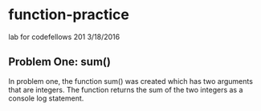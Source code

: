 # function-practice
lab for codefellows 201 3/18/2016

## Problem One: sum()

In problem one, the function sum() was created which has two arguments that are integers. The function returns the sum of the two integers as a console log statement.

